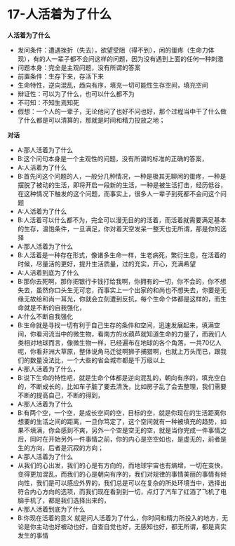 # 17-人活着为了什么



**人活着为了什么**

* 发问条件：遭遇挫折（失去），欲望受阻（得不到），闲的蛋疼（生命力体现），有的人一辈子都不会问这样的问题，因为没有遇到上面的任何一种刺激
* 问题本身：完全是主观问题，没有所谓的答案
* 前置条件：生存下来，存活下来
* 生命特性，逆向混乱，趋向有序，填充一切可能性生存空间，填充空间
* 辩证性：可以为了什么，也可以什么都不为
* 不可知：不知生焉知死
* 假想：一个人的一辈子，无论他问了也好不问也好，那个过程当中干了什么做了什么都是可以清算的，那就是时间和精力投放之地；

**对话**

* A:那人活着为了什么
* B:这个问句本身是一个主观性的问题，没有所谓的标准的正确的答案，
* A:人活着为了什么
* B:首先问这个问题的人，一般分几种情况，一种是极其无聊闲的蛋疼，一种是摆脱了被动的生活，即将开启一段新的生活，一种是被生活打击，经历低谷，在这种情况下触发的这个问题，而事实上，很多人一辈子到死都不会问这个问题
* A:人活着为了什么
* B:人活着可以什么都不为，完全可以漫无目的的活着，而活着就需要满足基本的生存，温饱条件，一旦满足，你对着天空发呆一整天也无所谓，那是你的选择
* A:那人活着为了什么
* B:人活着是一种存在形式，像诸多生命一样，生老病死，繁衍生息，在活着的时候，尽量活的更好，提升生活质量，过的充实，开心，充满希望
* A:人活着到底为了什么
* B:那你去死啊，那你把银行卡钱打给我啊，你拥有的一切，你不会的，你不想失去，虽然你口头生无可恋，而事实上一个出家的和尚也不想失去，你要是无缘无故给和尚一耳光，你就会立刻遭到反抗，每个生命个体都是这样的，而生命就是不断的自我强化，
* A:什么不断自我强化
* B:生命就是寻找一切有利于自己生存的条件和空间，迅速发展起来，填满空间，你看河流当中的微生物，看南方的水葫芦就知道生命的力量了，而我们人类相对地球而言，像微生物一样，已经遍布在地球的各个角落，一共70亿人呢，你看非洲大草原，整体说角马迁徙啊狮子捕猎啊，也就上万头而已，跟我们的数量没法比，一个大些的省会城市都是千万级以上
* A:那人活着为了什么，
* B:说下生命的特性吧，就是生命个体都是逆向混乱的，朝向有序的，填充空白的，不断成长的，比如车子脏了要去清洗，比如房子乱了会去整理，我们需要不断的提高自己，不断的得到，
* A:那人活着为了什么
* B:有两个空，一个空，是成长空间的空，目标的空，就是你现在的生活距离你想要的生活之间的距离，一旦你笃定了，这个空间就有一种被填充的趋势，如果不填满，你会感到不爽，另外一个空是空无的空，就是当你完成一件事情之后，同时在开始另外一件事情之前，你的内心是空空如也，是虚无的，前者是生的方向，后者是沉寂的方向；
* A:那人活着为了什么
* 从我们的心出发，我们的心是有方向的，而地球宇宙也有熵增，一切在变快，变得更加混乱，而我们的心是朝向有序的，我们对规律的事情美丽的事情有倾向性，我们是可以感应外界的，我们总是可以在复杂的所处环境当中，选择出符合内心方向的选项，而我们现在看到到一切，点灯了汽车了红酒了飞机了电脑手机了，都是我们选择出来的，
* A:那人活着到底为了什么
* B:你现在活着的意义 就是问人活着为了什么，你时间和精力所投入的地方，无论是你主动也好被动也好，自查自觉也好，无感知也好，都无所谓，都是真实发生的事情

